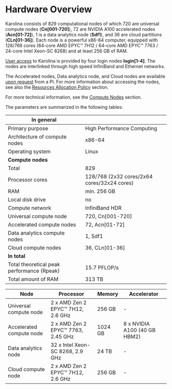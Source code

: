 # Hardware Overview

Karolina consists of 829 computational nodes of which 720 are universal compute nodes (**Cn[001-720]**), 72 are NVIDIA A100 accelerated nodes (**Acn[01-72]**), 1 is a data analytics node (**Sdf1**), and 36 are cloud partitions (**CLn[01-36]**). Each node is a powerful x86-64 computer, equipped with 128/768 cores (64-core AMD EPYC™ 7H12 / 64-core AMD EPYC™ 7763 / 24-core Intel Xeon-SC 8268) and at least 256 GB of RAM.

[User access][5] to Karolina is provided by four login nodes **login[1-4]**. The nodes are interlinked through high speed InfiniBand and Ethernet networks.

The Accelerated nodes, Data analytics node, and Cloud nodes are available [upon request][a] from a PI. For more information about accessing the nodes, see also the [Resources Allocation Policy][2] section.

For more technical information, see the [Compute Nodes][1] section.

The parameters are summarized in the following tables:

| **In general**                              |                                                |
| ------------------------------------------- | ---------------------------------------------- |
| Primary purpose                             | High Performance Computing                     |
| Architecture of compute nodes               | x86-64                                         |
| Operating system                            | Linux                                          |
| **Compute nodes**                           |                                                |
| Total                                       | 829                                            |
| Processor cores                             | 128/768 (2x32 cores/2x64 cores/32x24 cores)    |
| RAM                                         | min. 256 GB                                    |
| Local disk drive                            | no                                             |
| Compute network                             | InfiniBand HDR                                 |
| Universal compute node                      | 720, Cn[001-720]                               |
| Accelerated compute nodes                   | 72, Acn[01-72]                                 |
| Data analytics compute nodes                | 1, Sdf1                                        |
| Cloud compute nodes                         | 36, CLn[01-36]                                 |
| **In total**                                |                                                |
| Total theoretical peak performance  (Rpeak) | 15.7 PFLOP/s                                   |
| Total amount of RAM                         | 313 TB                                         |

| Node                     | Processor                                | Memory  | Accelerator                  |
| ------------------------ | ---------------------------------------  | ------  | ---------------------------- |
| Universal compute node   | 2 x AMD Zen 2 EPYC™ 7H12, 2.6 GHz        | 256 GB  | -                            |
| Accelerated compute node | 2 x AMD Zen 2 EPYC™ 7763, 2.45 GHz       | 1024 GB | 8 x NVIDIA A100 (40 GB HBM2) |
| Data analytics node      | 32 x Intel Xeon-SC 8268, 2.9 GHz         | 24 TB   | -                            |
| Cloud compute node       | 2 x AMD Zen 2 EPYC™ 7H12, 2.6 GHz        | 256 GB  | -                            |

[1]: compute-nodes.md
[2]: ../general/resources-allocation-policy.md
[3]: network.md
[4]: storage.md
[5]: ../general/shell-and-data-access.md
[6]: visualization.md

[a]: https://support.it4i.cz/rt
